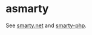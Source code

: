 # asmarty

See [smarty.net](https://www.smarty.net/) and [smarty-php](https://github.com/smarty-php/smarty).
